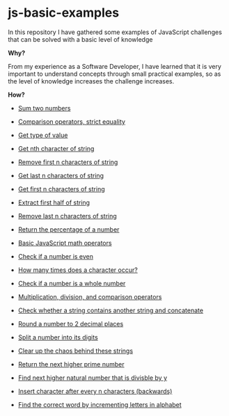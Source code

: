 # js-basic-examples

In this repository I have gathered some examples of JavaScript challenges that can be solved with a basic level of knowledge

**Why?**

From my experience as a Software Developer, I have learned that it is very important to understand concepts through small practical examples, so as the level of knowledge increases the challenge increases.

**How?**


- [Sum two numbers](https://github.com/Camilacslopes/js-basic-examples/blob/main/sum-numbers.js)

- [Comparison operators, strict equality](https://github.com/Camilacslopes/js-basic-examples/blob/fbf063704107f525cafbb3a65ce48e2b383cf507/comparison-values.js)

- [Get type of value](https://github.com/Camilacslopes/js-basic-examples/blob/main/type-of-value.js)

- [Get nth character of string](https://github.com/Camilacslopes/js-basic-examples/blob/main/nth-character.js)

- [Remove first n characters of string](https://github.com/Camilacslopes/js-basic-examples/blob/main/rm-first-characters.js)

- [Get last n characters of string](https://github.com/Camilacslopes/js-basic-examples/blob/main/last-characters.js)

- [Get first n characters of string](https://github.com/Camilacslopes/js-basic-examples/blob/main/get-characters.js)

- [Extract first half of string](https://github.com/Camilacslopes/js-basic-examples/blob/main/first-half.js)

- [Remove last n characters of string](https://github.com/Camilacslopes/js-basic-examples/blob/main/rm-last-characters.js)

- [Return the percentage of a number](https://github.com/Camilacslopes/js-basic-examples/blob/main/percentage.js)

- [Basic JavaScript math operators](https://github.com/Camilacslopes/js-basic-examples/blob/main/math-operations.js)

- [Check if a number is even](https://github.com/Camilacslopes/js-basic-examples/blob/main/even-number.js)

- [How many times does a character occur?](https://github.com/Camilacslopes/js-basic-examples/blob/main/string-occurence.js)

- [Check if a number is a whole number](https://github.com/Camilacslopes/js-basic-examples/blob/main/whole-number.js)

- [Multiplication, division, and comparison operators](https://github.com/Camilacslopes/js-basic-examples/blob/main/condition-and-operators.js)

- [Check whether a string contains another string and concatenate](https://github.com/Camilacslopes/js-basic-examples/blob/main/concatenation.js)

- [Round a number to 2 decimal places](https://github.com/Camilacslopes/js-basic-examples/blob/main/round-number.js)

- [Split a number into its digits](https://github.com/Camilacslopes/js-basic-examples/blob/main/number-to-digits.js)

- [Clear up the chaos behind these strings](https://github.com/Camilacslopes/js-basic-examples/blob/main/organize-string.js)

- [Return the next higher prime number](https://github.com/Camilacslopes/js-basic-examples/blob/main/higher-prime.js)

- [Find next higher natural number that is divisble by y](https://github.com/Camilacslopes/js-basic-examples/blob/main/natural-number.js)

- [Insert character after every n characters (backwards)](https://github.com/Camilacslopes/js-basic-examples/blob/main/insert-character.js)

- [Find the correct word by incrementing letters in alphabet](https://github.com/Camilacslopes/js-basic-examples/blob/main/increment-letters.js)
